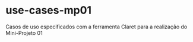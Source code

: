 # use-cases-mp01
Casos de uso especificados com a ferramenta Claret para a realização do Mini-Projeto 01
